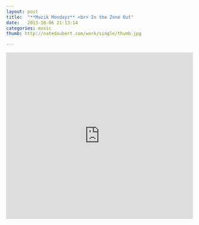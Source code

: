 ```yaml
---
layout: post
title:  "**Muzik Mondayz** <br> In the Zone Out"
date:   2013-10-06 21:13:14
categories: music
thumb: http://natedaubert.com/work/single/thumb.jpg

---
```


<iframe width="100%" height="450" scrolling="no" frameborder="no" src="https://w.soundcloud.com/player/?url=http%3A%2F%2Fapi.soundcloud.com%2Fplaylists%2F11638288&amp;color=fb3523&amp;auto_play=false&amp;show_artwork=true"></iframe><br/>




